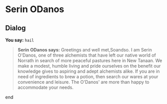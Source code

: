 # Serin ODanos


## Dialog


**You say:** `hail`




>**Serin ODanos says:** Greetings and well met,Soandso. I am Serin O'Danos, one of three alchemists that have left our native world of Norrath in search of more peaceful pastures here in New Tanaan. We make a modest, humble living and pride ourselves on the benefit our knowledge gives to aspiring and adept alchemists alike. If you are in need of ingredients to brew a potion, then search our wares at your convenience and leisure. The O'Danos' are more than happy to accommodate your needs.

end